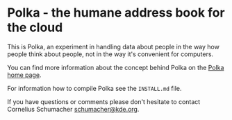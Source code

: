 # Polka - the humane address book for the cloud

This is Polka, an experiment in handling data about people in the way how
people think about people, not in the way it's convenient for computers.

You can find more information about the concept behind Polka on the [Polka home
page](http://cornelius-schumacher.de/polka).

For information how to compile Polka see the `INSTALL.md` file.

If you have questions or comments please don't hesitate to contact Cornelius
Schumacher <schumacher@kde.org>.
